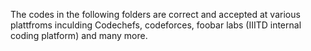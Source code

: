 The codes in the following folders are correct and accepted at various plattfroms inculding Codechefs, codeforces, foobar labs (IIITD internal coding platform) and many more.

